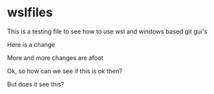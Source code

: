 # wslfiles
This is a testing file to see how to use wsl and windows based git gui's

Here is a change

More and more changes are afoot

Ok, so how can we see if this is ok then?

But does it see this?